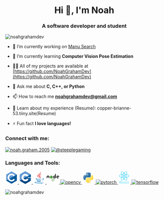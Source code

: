 <h1 align="center">Hi 👋, I'm Noah</h1>
<h3 align="center">A software developer and student</h3>

<p align="left"> <img src="https://komarev.com/ghpvc/?username=noahgrahamdev&label=Profile%20views&color=0e75b6&style=flat" alt="noahgrahamdev" /> </p>

- 🔭 I’m currently working on [Manu Search](https://github.com/NoahGrahamDev/manu-search)

- 🌱 I’m currently learning **Computer Vision Pose Estimation**

- 👨‍💻 All of my projects are available at [https://github.com/NoahGrahamDev](https://github.com/NoahGrahamDev)

- 💬 Ask me about **C, C++, or Python**

- 📫 How to reach me **noahgrahamdev@gmail.com**

- 📄 Learn about my experience (Resume): copper-brianne-53.tiiny.site(Resume)

- ⚡ Fun fact **I love languages!**

<h3 align="left">Connect with me:</h3>
<p align="left">
<a href="https://instagram.com/noah.graham.2005" target="blank"><img align="center" src="https://raw.githubusercontent.com/rahuldkjain/github-profile-readme-generator/master/src/images/icons/Social/instagram.svg" alt="noah.graham.2005" height="30" width="40" /></a>
<a href="https://medium.com/@steeplegaming" target="blank"><img align="center" src="https://raw.githubusercontent.com/rahuldkjain/github-profile-readme-generator/master/src/images/icons/Social/medium.svg" alt="@steeplegaming" height="30" width="40" /></a>
</p>

<h3 align="left">Languages and Tools:</h3>
<p align="left"> <a href="https://www.cprogramming.com/" target="_blank" rel="noreferrer"> <img src="https://raw.githubusercontent.com/devicons/devicon/master/icons/c/c-original.svg" alt="c" width="40" height="40"/> </a> <a href="https://www.w3schools.com/cpp/" target="_blank" rel="noreferrer"> <img src="https://raw.githubusercontent.com/devicons/devicon/master/icons/cplusplus/cplusplus-original.svg" alt="cplusplus" width="40" height="40"/> </a> <a href="https://www.java.com" target="_blank" rel="noreferrer"> <img src="https://raw.githubusercontent.com/devicons/devicon/master/icons/java/java-original.svg" alt="java" width="40" height="40"/> </a> <a href="https://nodejs.org" target="_blank" rel="noreferrer"> <img src="https://raw.githubusercontent.com/devicons/devicon/master/icons/nodejs/nodejs-original-wordmark.svg" alt="nodejs" width="40" height="40"/> </a> <a href="https://opencv.org/" target="_blank" rel="noreferrer"> <img src="https://www.vectorlogo.zone/logos/opencv/opencv-icon.svg" alt="opencv" width="40" height="40"/> </a> <a href="https://www.python.org" target="_blank" rel="noreferrer"> <img src="https://raw.githubusercontent.com/devicons/devicon/master/icons/python/python-original.svg" alt="python" width="40" height="40"/> </a> <a href="https://pytorch.org/" target="_blank" rel="noreferrer"> <img src="https://www.vectorlogo.zone/logos/pytorch/pytorch-icon.svg" alt="pytorch" width="40" height="40"/> </a> <a href="https://reactjs.org/" target="_blank" rel="noreferrer"> <img src="https://raw.githubusercontent.com/devicons/devicon/master/icons/react/react-original-wordmark.svg" alt="react" width="40" height="40"/> </a> <a href="https://www.tensorflow.org" target="_blank" rel="noreferrer"> <img src="https://www.vectorlogo.zone/logos/tensorflow/tensorflow-icon.svg" alt="tensorflow" width="40" height="40"/> </a> </p>

<p><img align="center" src="https://github-readme-stats.vercel.app/api/top-langs?username=noahgrahamdev&show_icons=true&locale=en&layout=compact" alt="noahgrahamdev" /></p>
